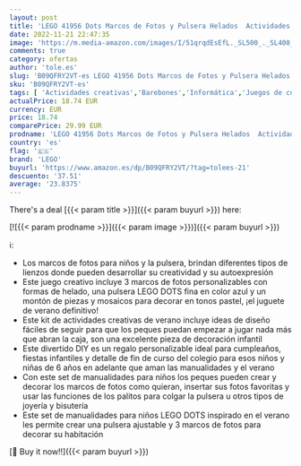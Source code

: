 ```yaml
---
layout: post
title: 'LEGO 41956 Dots Marcos de Fotos y Pulsera Helados  Actividades Creativas y Manualidades para Niños de 6 Años en Adelante  Juguete  DIY  Bisutería Infantil'
date: 2022-11-21 22:47:35
image: 'https://m.media-amazon.com/images/I/51qrqdEsEfL._SL500_._SL400_.jpg'
comments: true
category: ofertas
author: 'tole.es'
slug: 'B09QFRY2VT-es LEGO 41956 Dots Marcos de Fotos y Pulsera Helados...'
sku: 'B09QFRY2VT-es'
tags: [ 'Actividades creativas','Barebones','Informática','Juegos de construcción para niños','Juegos de manualidades','Juegos para crear joyas','Juguetes','Juguetes y juegos','lego','🇪🇸', ]
actualPrice: 18.74 EUR
currency: EUR
price: 18.74
comparePrice: 29.99 EUR
prodname: 'LEGO 41956 Dots Marcos de Fotos y Pulsera Helados  Actividades Creativas y Manualidades para Niños de 6 Años en Adelante  Juguete  DIY  Bisutería Infantil'
country: 'es'
flag: '🇪🇸'
brand: 'LEGO'
buyurl: 'https://www.amazon.es/dp/B09QFRY2VT/?tag=tolees-21'
descuento: '37.51'
average: '23.8375'
---
```


There's a deal [{{< param title >}}]({{< param buyurl >}})  here:

[![{{< param prodname >}}]({{< param image >}})]({{< param buyurl >}})

ℹ️:

- Los marcos de fotos para niños y la pulsera, brindan diferentes tipos de lienzos donde pueden desarrollar su creatividad y su autoexpresión
- Este juego creativo incluye 3 marcos de fotos personalizables con formas de helado, una pulsera LEGO DOTS fina en color azul y un montón de piezas y mosaicos para decorar en tonos pastel, ¡el juguete de verano definitivo!
- Este kit de actividades creativas de verano incluye ideas de diseño fáciles de seguir para que los peques puedan empezar a jugar nada más que abran la caja, son una excelente pieza de decoración infantil
- Este divertido DIY es un regalo personalizable ideal para cumpleaños, fiestas infantiles y detalle de fin de curso del colegio para esos niños y niñas de 6 años en adelante que aman las manualidades y el verano
- Con este set de manualidades para niños los peques pueden crear y decorar los marcos de fotos como quieran, insertar sus fotos favoritas y usar las funciones de los palitos para colgar la pulsera u otros tipos de joyería y bisutería
- Este set de manualidades para niños LEGO DOTS inspirado en el verano les permite crear una pulsera ajustable y 3 marcos de fotos para decorar su habitación

[🛒 Buy it now!!]({{< param buyurl >}})
